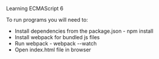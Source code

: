 Learning ECMAScript 6

To run programs you will need to:
* Install dependencies from the package.json - npm install
* Install webpack for bundled js files
* Run webpack - webpack --watch
* Open index.html file in browser